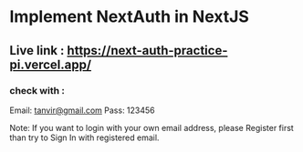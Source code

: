 # Implement NextAuth in NextJS 
## Live link : https://next-auth-practice-pi.vercel.app/


### check with :
Email: tanvir@gmail.com
Pass: 123456

Note: If you want to login with your own email address, please Register first than try to Sign In with registered email.
